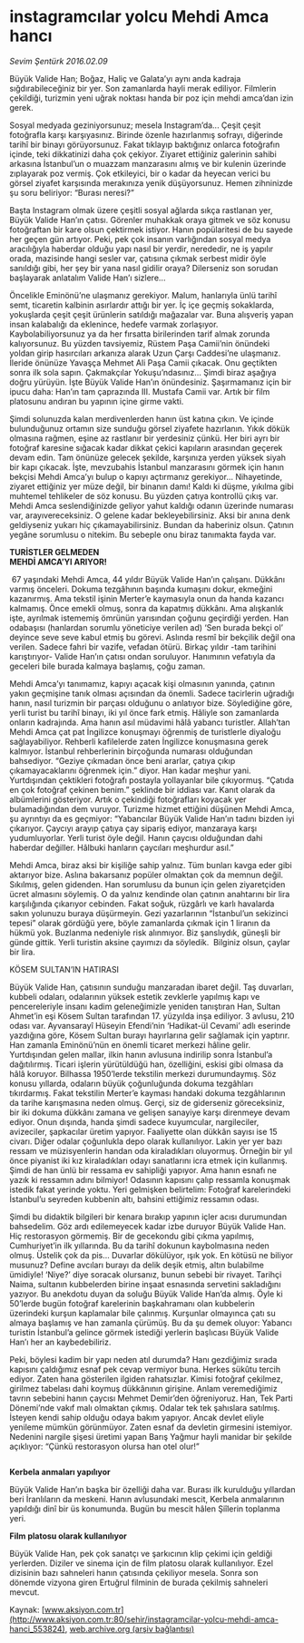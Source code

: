 # instagramcılar yolcu Mehdi Amca hancı

*Sevim Şentürk 2016.02.09*

<div class="pNewsDetailMainContent ctx_content" itemprop="articleBody">
 <p>
  Büyük Valide Han; Boğaz, Haliç ve Galata’yı aynı anda kadraja sığdırabileceğiniz bir yer. Son zamanlarda hayli merak ediliyor. Filmlerin çekildiği, turizmin yeni uğrak noktası handa bir poz için mehdi amca’dan izin gerek.
 </p>
 <p>
  Sosyal medyada geziniyorsunuz; mesela Instagram’da... Çeşit çeşit fotoğrafla karşı karşıyasınız. Birinde özenle hazırlanmış sofrayı, diğerinde tarihî bir binayı görüyorsunuz. Fakat tıklayıp baktığınız onlarca fotoğrafın içinde, teki dikkatinizi daha çok çekiyor. Ziyaret ettiğiniz galerinin sahibi arkasına İstanbul’un o muazzam manzarasını almış ve bir kulenin üzerinde zıplayarak poz vermiş. Çok etkileyici, bir o kadar da heyecan verici bu görsel ziyafet karşısında merakınıza yenik düşüyorsunuz. Hemen zihninizde şu soru beliriyor: “Burası neresi?”
 </p>
 <p>
  Başta Instagram olmak üzere çeşitli sosyal ağlarda sıkça rastlanan yer, Büyük Valide Han’ın çatısı. Görenler muhakkak oraya gitmek ve söz konusu fotoğraftan bir kare olsun çektirmek istiyor. Hanın popülaritesi de bu sayede her geçen gün artıyor. Peki, pek çok insanın varlığından sosyal medya aracılığıyla haberdar olduğu yapı nasıl bir yerdir, nerededir, ne iş yapılır orada, mazisinde hangi sesler var, çatısına çıkmak serbest midir öyle sanıldığı gibi, her şey bir yana nasıl gidilir oraya? Dilerseniz son sorudan başlayarak anlatalım Valide Han’ı sizlere...
 </p>
 <p>
  Öncelikle Eminönü’ne ulaşmanız gerekiyor. Malum, hanlarıyla ünlü tarihî semt, ticaretin kalbinin asırlardır attığı bir yer. İç içe geçmiş sokaklarda, yokuşlarda çeşit çeşit ürünlerin satıldığı mağazalar var. Buna alışveriş yapan insan kalabalığı da eklenince, hedefe varmak zorlaşıyor. Kaybolabiliyorsunuz ya da her fırsatta birilerinden tarif almak zorunda kalıyorsunuz. Bu yüzden tavsiyemiz, Rüstem Paşa Camii’nin önündeki yoldan girip hasırcıları arkanıza alarak Uzun Çarşı Caddesi’ne ulaşmanız. İleride önünüze Yavaşça Mehmet Ali Paşa Camii çıkacak. Onu geçtikten sonra ilk sola sapın. Çakmakçılar Yokuşu’ndasınız… Şimdi biraz aşağıya doğru yürüyün. İşte Büyük Valide Han’ın önündesiniz. Şaşırmamanız için bir ipucu daha: Han’ın tam çaprazında III. Mustafa Camii var. Artık bir film platosunu andıran bu yapının içine girme vakti.
 </p>
 <p>
  Şimdi solunuzda kalan merdivenlerden hanın üst katına çıkın. Ve içinde bulunduğunuz ortamın size sunduğu görsel ziyafete hazırlanın. Yıkık dökük olmasına rağmen, eşine az rastlanır bir yerdesiniz çünkü. Her biri ayrı bir fotoğraf karesine sığacak kadar dikkat çekici kapıların arasından geçerek devam edin. Tam önünüze gelecek şekilde, karşınıza yerden yüksek siyah bir kapı çıkacak. İşte, mevzubahis İstanbul manzarasını görmek için hanın bekçisi Mehdi Amca’yı bulup o kapıyı açtırmanız gerekiyor... Nihayetinde, ziyaret ettiğiniz yer müze değil, bir binanın damı! Kaldı ki düşme, yıkılma gibi muhtemel tehlikeler de söz konusu. Bu yüzden çatıya kontrollü çıkış var. Mehdi Amca seslendiğinizde geliyor yahut kaldığı odanın üzerinde numarası var, arayıvereceksiniz. O gelene kadar bekleyebilirsiniz. Aksi bir anına denk geldiyseniz yukarı hiç çıkamayabilirsiniz. Bundan da haberiniz olsun. Çatının yegâne sorumlusu o nitekim. Bu sebeple onu biraz tanımakta fayda var.
 </p>
 <p>
  <strong>
   TURİSTLER GELMEDEN
   <br/>
   MEHDİ AMCA’YI ARIYOR!
  </strong>
 </p>
 <p>
  <img alt="" src="/web/20160218013815im_/http://www.aksiyon.com.tr/sehir/ http:/medyakitapzamani.zaman.com.tr/aksiyon/2016/02/09/575115.jpg "/>
  67 yaşındaki Mehdi Amca, 44 yıldır Büyük Valide Han’ın çalışanı. Dükkânı varmış önceleri. Dokuma tezgâhının başında kumaşını dokur, ekmeğini kazanırmış. Ama tekstil işinin Merter’e kaymasıyla onun da handa kazancı kalmamış. Önce emekli olmuş, sonra da kapatmış dükkânı. Ama alışkanlık işte, ayrılmak istememiş ömrünün yarısından çoğunu geçirdiği yerden. Han odabaşısı (hanlardan sorumlu yöneticiye verilen ad) ‘Sen burada bekçi ol’ deyince seve seve kabul etmiş bu görevi. Aslında resmî bir bekçilik değil ona verilen. Sadece fahri bir vazife, vefadan ötürü. Birkaç yıldır -tam tarihini karıştırıyor- Valide Han’ın çatısı ondan soruluyor. Hanımının vefatıyla da geceleri bile burada kalmaya başlamış, çoğu zaman.
 </p>
 <p>
  Mehdi Amca’yı tanımamız, kapıyı açacak kişi olmasının yanında, çatının yakın geçmişine tanık olması açısından da önemli. Sadece tacirlerin uğradığı hanın, nasıl turizmin bir parçası olduğunu o anlatıyor bize. Söylediğine göre, yerli turist bu tarihî binayı, iki yıl önce fark etmiş. Hâliyle son zamanlarda onların kadrajında. Ama hanın asıl müdavimi hâlâ yabancı turistler. Allah’tan Mehdi Amca çat pat İngilizce konuşmayı öğrenmiş de turistlerle diyaloğu sağlayabiliyor. Rehberli kafilelerde zaten İngilizce konuşmasına gerek kalmıyor. İstanbul rehberlerinin birçoğunda numarası olduğundan bahsediyor. “Geziye çıkmadan önce beni ararlar, çatıya çıkıp çıkamayacaklarını öğrenmek için.” diyor. Han kadar meşhur yani. Yurtdışından çektikleri fotoğrafı postayla yollayanlar bile çıkıyormuş. “Çatıda en çok fotoğraf çekinen benim.” şeklinde bir iddiası var. Kanıt olarak da albümlerini gösteriyor. Artık o çekindiği fotoğrafları koyacak yer bulamadığından dem vuruyor. Turizme hizmet ettiğini düşünen Mehdi Amca, şu ayrıntıyı da es geçmiyor: “Yabancılar Büyük Valide Han’ın tadını bizden iyi çıkarıyor. Çaycıyı arayıp çatıya çay sipariş ediyor, manzaraya karşı yudumluyorlar. Yerli turist öyle değil. Hanın çaycısı olduğundan dahi haberdar değiller. Hâlbuki hanların çaycıları meşhurdur asıl.”
 </p>
 <p>
  Mehdi Amca, biraz aksi bir kişiliğe sahip yalnız. Tüm bunları kavga eder gibi aktarıyor bize. Aslına bakarsanız popüler olmaktan çok da memnun değil. Sıkılmış, gelen gidenden. Han sorumlusu da bunun için gelen ziyaretçiden ücret almasını söylemiş. O da yalnız kendinde olan çatının anahtarını bir lira karşılığında çıkarıyor cebinden. Fakat soğuk, rüzgârlı ve karlı havalarda sakın yolunuzu buraya düşürmeyin. Gezi yazarlarının “İstanbul’un sekizinci tepesi” olarak gördüğü yere, böyle zamanlarda çıkmak için 1 liranın da hükmü yok. Buzlanma nedeniyle risk alınmıyor. Biz şanslıydık, güneşli bir günde gittik. Yerli turistin aksine çayımızı da söyledik.  Bilginiz olsun, çaylar bir lira.
 </p>
 <p>
  KÖSEM SULTAN’IN HATIRASI
 </p>
 <p>
  Büyük Valide Han, çatısının sunduğu manzaradan ibaret değil. Taş duvarları, kubbeli odaları, odalarının yüksek estetik zevklerle yapılmış kapı ve pencereleriyle insanı kadim geleneğimizle yeniden tanıştıran Han, Sultan Ahmet’in eşi Kösem Sultan tarafından 17. yüzyılda inşa ediliyor. 3 avlusu, 210 odası var. Ayvansarayî Hüseyin Efendi’nin ‘Hadikat-ül Cevami’ adlı eserinde yazdığına göre, Kösem Sultan burayı hayırlarına gelir sağlamak için yaptırır. Han zamanla Eminönü’nün en önemli ticaret merkezi hâline gelir. Yurtdışından gelen mallar, ilkin hanın avlusuna indirilip sonra İstanbul’a dağıtılırmış. Ticari işlerin yürütüldüğü han, özelliğini, eskisi gibi olmasa da hâlâ koruyor. Bilhassa 1950’lerde tekstilin merkezi durumundaymış. Söz konusu yıllarda, odaların büyük çoğunluğunda dokuma tezgâhları tıkırdarmış. Fakat tekstilin Merter’e kayması handaki dokuma tezgâhlarının da tarihe karışmasına neden olmuş. Gerçi, siz de giderseniz göreceksiniz, bir iki dokuma dükkânı zamana ve gelişen sanayiye karşı direnmeye devam ediyor. Onun dışında, handa şimdi sadece kuyumcular, nargileciler, avizeciler, şapkacılar üretim yapıyor. Faaliyette olan dükkân sayısı ise 15 civarı. Diğer odalar çoğunlukla depo olarak kullanılıyor. Lakin yer yer bazı ressam ve müzisyenlerin handan oda kiraladıkları oluyormuş. Örneğin bir yıl önce piyanist iki kız kiraladıkları odayı sanatlarını icra etmek için kullanmış. Şimdi de han ünlü bir ressama ev sahipliği yapıyor. Ama hanın esnafı ne yazık ki ressamın adını bilmiyor! Odasının kapısını çalıp ressamla konuşmak istedik fakat yerinde yoktu. Yeri gelmişken belirtelim: Fotoğraf karelerindeki İstanbul’u seyreden kubbenin altı, bahsini ettiğimiz ressamın odası.
 </p>
 <p>
  Şimdi bu didaktik bilgileri bir kenara bırakıp yapının içler acısı durumundan bahsedelim. Göz ardı edilemeyecek kadar izbe duruyor Büyük Valide Han. Hiç restorasyon görmemiş. Bir de gecekondu gibi çıkma yapılmış, Cumhuriyet’in ilk yıllarında. Bu da tarihî dokunun kaybolmasına neden olmuş. Üstelik çok da pis… Duvarlar dökülüyor, ışık yok. En kötüsü ne biliyor musunuz? Define avcıları burayı da delik deşik etmiş, altın bulabilme ümidiyle! ‘Niye?’ diye soracak olursanız, bunun sebebi bir rivayet. Tarihçi Naima, sultanın kubbelerden birine inşaat esnasında servetini sakladığını yazıyor. Bu anekdotu duyan da soluğu Büyük Valide Han’da almış. Öyle ki 50’lerde bugün fotoğraf karelerinin başkahramanı olan kubbelerin üzerindeki kurşun kaplamalar bile çalınmış. Kurşunlar olmayınca çatı su almaya başlamış ve han zamanla çürümüş. Bu da şu demek oluyor: Yabancı turistin İstanbul’a gelince görmek istediği yerlerin başlıcası Büyük Valide Han’ı her an kaybedebiliriz.
 </p>
 <p>
  Peki, böylesi kadim bir yapı neden atıl durumda? Hanı gezdiğimiz sırada kapısını çaldığımız esnaf pek cevap vermiyor buna. Herkes sükûtu tercih ediyor. Zaten hana gösterilen ilgiden rahatsızlar. Kimisi fotoğraf çekilmez, girilmez tabelası dahi koymuş dükkânının girişine. Anlam veremediğimiz tavrın sebebini hanın çaycısı Mehmet Demir’den öğreniyoruz. Han, Tek Parti Dönemi’nde vakıf malı olmaktan çıkmış. Odalar tek tek şahıslara satılmış. İsteyen kendi sahip olduğu odaya bakım yapıyor. Ancak devlet eliyle yenileme mümkün görünmüyor. Zaten esnaf da devletin girmesini istemiyor. Nedenini nargile şişesi üretimi yapan Barış Yağmur hayli manidar bir şekilde açıklıyor: “Çünkü restorasyon olursa han otel olur!”
 </p>
 <p>
  <img alt="" src="http://web.archive.org/web/20160218013815im_/http://medyakitapzamani.zaman.com.tr//aksiyon/2016/02/09/575116.jpg "/>
 </p>
 <p>
  <strong>
   Kerbela anmaları yapılıyor
  </strong>
 </p>
 <p>
  Büyük Valide Han’ın başka bir özelliği daha var. Burası ilk kurulduğu yıllardan beri İranlıların da meskeni. Hanın avlusundaki mescit, Kerbela anmalarının yapıldığı dinî bir üs konumunda. Bugün bu mescit hâlen Şiîlerin toplanma yeri.
 </p>
 <p>
  <strong>
   Film platosu olarak kullanılıyor
  </strong>
 </p>
 <p>
  Büyük Valide Han, pek çok sanatçı ve şarkıcının klip çekimi için geldiği yerlerden. Diziler ve sinema için de film platosu olarak kullanılıyor. Ezel dizisinin bazı sahneleri hanın çatısında çekiliyor mesela. Sonra son dönemde vizyona giren Ertuğrul filminin de burada çekilmiş sahneleri mevcut.
 </p>
</div>


Kaynak: [www.aksiyon.com.tr](http://www.aksiyon.com.tr:80/sehir/instagramcilar-yolcu-mehdi-amca-hanci_553824), [web.archive.org (arşiv bağlantısı)](http://web.archive.org/web/20160218013815/http://www.aksiyon.com.tr:80/sehir/instagramcilar-yolcu-mehdi-amca-hanci_553824)
